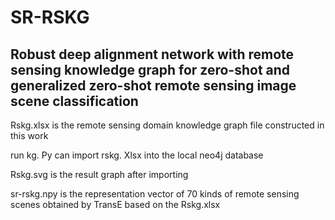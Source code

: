 # SR-RSKG

## Robust deep alignment network with remote sensing knowledge graph for zero-shot and generalized zero-shot remote sensing image scene classification

Rskg.xlsx is the remote sensing domain knowledge graph file constructed in this work

run kg. Py can import rskg. Xlsx into the local neo4j database

Rskg.svg is the result graph after importing

sr-rskg.npy is the representation vector of 70 kinds of remote sensing scenes obtained by TransE based on the Rskg.xlsx
